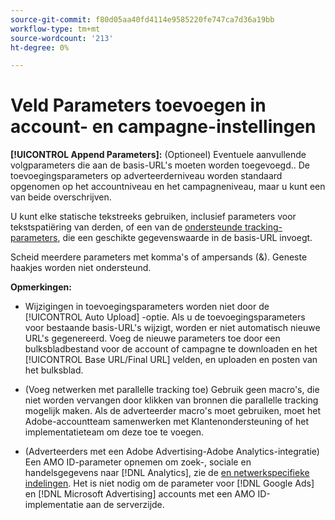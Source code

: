 ```yaml
---
source-git-commit: f80d05aa40fd4114e9585220fe747ca7d36a19bb
workflow-type: tm+mt
source-wordcount: '213'
ht-degree: 0%

---
```

# Veld Parameters toevoegen in account- en campagne-instellingen

**[!UICONTROL Append Parameters]:** (Optioneel) Eventuele aanvullende volgparameters die aan de basis-URL&#39;s moeten worden toegevoegd.<!-- When account uses setting append_param_to_tt_fus, then we add append parameters to the tracking templates OR the landing page suffixes instead (not sure how we determine which) -->. De toevoegingsparameters op adverteerderniveau worden standaard opgenomen op het accountniveau en het campagneniveau, maar u kunt een van beide overschrijven.

U kunt elke statische tekstreeks gebruiken, inclusief parameters voor tekstspatiëring van derden, of een van de [ondersteunde tracking-parameters](/help/search-social-commerce/tracking/click-tracking-urls-optional-parameters.md), die een geschikte gegevenswaarde in de basis-URL invoegt.

Scheid meerdere parameters met komma&#39;s of ampersands (&amp;). Geneste haakjes worden niet ondersteund.

**Opmerkingen:**

* Wijzigingen in toevoegingsparameters worden niet door de [!UICONTROL Auto Upload] -optie. Als u de toevoegingsparameters voor bestaande basis-URL&#39;s wijzigt, worden er niet automatisch nieuwe URL&#39;s gegenereerd. Voeg de nieuwe parameters toe door een bulksbladbestand voor de account of campagne te downloaden en het [!UICONTROL Base URL/Final URL] velden, en uploaden en posten van het bulksblad.

* (Voeg netwerken met parallelle tracking toe) Gebruik geen macro&#39;s, die niet worden vervangen door klikken van bronnen die parallelle tracking mogelijk maken. Als de adverteerder macro&#39;s moet gebruiken, moet het Adobe-accountteam samenwerken met Klantenondersteuning of het implementatieteam om deze toe te voegen.

* (Adverteerders met een Adobe Advertising-Adobe Analytics-integratie) Een AMO ID-parameter opnemen om zoek-, sociale en handelsgegevens naar [!DNL Analytics], zie de [en netwerkspecifieke indelingen](/help/search-social-commerce/tracking/skwcid-tracking-parameter.md). Het is niet nodig om de parameter voor [!DNL Google Ads] en [!DNL Microsoft Advertising] accounts met een AMO ID-implementatie aan de serverzijde.
